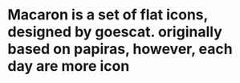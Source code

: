 # Macaron is a set of flat icons, designed by goescat. originally based on papiras, however, each day are more icon
